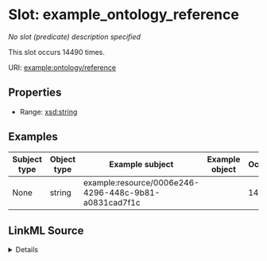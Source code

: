 

# Slot: example_ontology_reference


_No slot (predicate) description specified_






This slot occurs 14490 times.


URI: [example:ontology/reference](http://example.org/ontology/reference)



<!-- no inheritance hierarchy -->








## Properties

* Range: [xsd:string](http://www.w3.org/2001/XMLSchema#string)






## Examples

| Subject type | Object type | Example subject | Example object | Occurrences |
| --- | --- | --- | --- | --- |
| None | string | example:resource/0006e246-4296-448c-9b81-a0831cad7f1c |  | 14490 |




## LinkML Source

<details>

```yaml
name: example_ontology_reference
annotations:
  count:
    tag: count
    value: 14490
  string:
    tag: string
    value: 14490
description: No slot (predicate) description specified
examples:
- object:
    example_object: ''
    example_object_type: string
    example_predicate: example:ontology/reference
    example_subject: example:resource/0006e246-4296-448c-9b81-a0831cad7f1c
    example_subject_type: None
from_schema: dream-kg
rank: 1000
slot_uri: example:ontology/reference
alias: example_ontology_reference
range: string

```
</details>